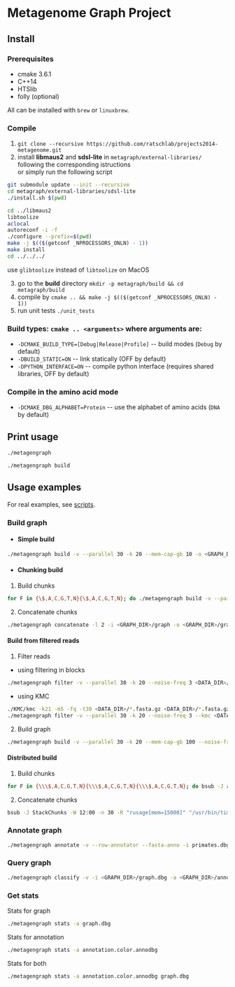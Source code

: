 # Metagenome Graph Project

## Install

### Prerequisites
- cmake 3.6.1
- C++14
- HTSlib
- folly (optional)

All can be installed with `brew` or `linuxbrew`.

### Compile
1. `git clone --recursive https://github.com/ratschlab/projects2014-metagenome.git`
2. install **libmaus2** and **sdsl-lite** in `metagraph/external-libraries/` following the corresponding istructions  
or simply run the following script
```bash
git submodule update --init --recursive
cd metagraph/external-libraries/sdsl-lite
./install.sh $(pwd)

cd ../libmaus2
libtoolize
aclocal
autoreconf -i -f
./configure --prefix=$(pwd)
make -j $(($(getconf _NPROCESSORS_ONLN) - 1))
make install
cd ../../../
```
use `glibtoolize` instead of `libtoolize` on MacOS

3. go to the **build** directory `mkdir -p metagraph/build && cd metagraph/build`
4. compile by `cmake .. && make -j $(($(getconf _NPROCESSORS_ONLN) - 1))`
5. run unit tests `./unit_tests`

### Build types: `cmake .. <arguments>` where arguments are:
- `-DCMAKE_BUILD_TYPE=[Debug|Release|Profile]` -- build modes (`Debug` by default)
- `-DBUILD_STATIC=ON` -- link statically (OFF by default)
- `-DPYTHON_INTERFACE=ON` -- compile python interface (requires shared libraries, OFF by default)

### Compile in the amino acid mode
- `-DCMAKE_DBG_ALPHABET=Protein` -- use the alphabet of amino acids (`DNA` by default)


## Print usage
```bash
./metagengraph
```
```bash
./metagengraph build
```

## Usage examples

For real examples, see [scripts](./scripts).

### Build graph

* #### Simple build
```bash
./metagengraph build -v --parallel 30 -k 20 --mem-cap-gb 10 -o <GRAPH_DIR>/graph <DATA_DIR>/*.fasta.gz 2>&1 | tee <LOG_DIR>/log.txt
```

* #### Chunking build
1) Build chunks
```bash
for F in {\$,A,C,G,T,N}{\$,A,C,G,T,N}; do ./metagengraph build -v --parallel 30 -k 20 --mem-cap-gb 100 -o <GRAPH_DIR>/graph --suffix $F <DATA_DIR>/*.fasta.gz 2>&1 | tee <LOG_DIR>/log_$F.txt; done
```
2) Concatenate chunks
```bash
./metagengraph concatenate -l 2 -i <GRAPH_DIR>/graph -o <GRAPH_DIR>/graph
```

#### Build from filtered reads
1) Filter reads
  * using filtering in blocks
```bash
./metagengraph filter -v --parallel 30 -k 20 --noise-freq 3 <DATA_DIR>/*.fasta.gz
```
  * using KMC
```bash
./KMC/kmc -k21 -m5 -fq -t30 <DATA_DIR>/*.fasta.gz <DATA_DIR>/*.fasta.gz.kmc ./KMC
./metagengraph filter -v --parallel 30 -k 20 --noise-freq 3 --kmc <DATA_DIR>/*.fasta.gz
```
2) Build graph
```bash
./metagengraph build -v --parallel 30 -k 20 --mem-cap-gb 100 --noise-freq 3 -o <GRAPH_DIR>/graph <DATA_DIR>/*.fasta.gz
```

#### Distributed build
1) Build chunks
```bash
for F in {\\\$,A,C,G,T,N}{\\\$,A,C,G,T,N}{\\\$,A,C,G,T,N}; do bsub -J assemble$F -W 8:00 -n 30 -R "rusage[mem=15000]" "ls -1a <DATA_DIR>/*.fasta.gz | /usr/bin/time -v ./metagengraph build -v --parallel 30 -k 24 --mem-cap-gb 350 --suffix $F -o <GRAPH_DIR>/graph 2>&1 | tee <LOG_DIR>/log_$F"; done
```
2) Concatenate chunks
```bash
bsub -J StackChunks -W 12:00 -n 30 -R "rusage[mem=15000]" "/usr/bin/time -v ~/metagengraph concatenate -v -l 3 -i <GRAPH_DIR>/graph -o <GRAPH_DIR>/graph 2>&1 | tee <LOG_DIR>/log_stack.txt"
```

### Annotate graph
```bash
./metagengraph annotate -v --row-annotator --fasta-anno -i primates.dbg ~/fasta_zurich/refs_chimpanzee_primates.fa
```

### Query graph
```bash
./metagengraph classify -v -i <GRAPH_DIR>/graph.dbg -a <GRAPH_DIR>/annotation.color.annodbg --discovery-fraction 0.8 --labels-delimiter ", " query_seq.fa
```

### Get stats
Stats for graph
```bash
./metagengraph stats -a graph.dbg
```
Stats for annotation
```bash
./metagengraph stats -a annotation.color.annodbg
```
Stats for both
```bash
./metagengraph stats -a annotation.color.annodbg graph.dbg
```
